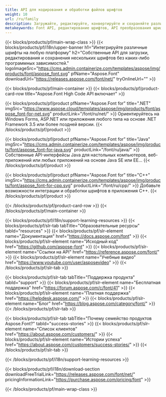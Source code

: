 ```yaml
---
title: API для кодирования и обработки файлов шрифтов
weight: 10
url: /ru/family
description: Загружайте, редактируйте, конвертируйте и сохраняйте различные форматы шрифтов на любой платформе без каких-либо дополнительных программных зависимостей с помощью решений для .NET, C++ и Java.
metakeywords: Font API, редактирование шрифтов, API преобразования шрифтов
---
```


{{< blocks/products/pf/main-wrap-class >}}
{{< blocks/products/pf/i18n/upper-banner h1="Интегрируйте различные шрифты на любую платформу" h2="Собственные API для загрузки, редактирования и сохранения нескольких шрифтов без каких-либо программных зависимостей." logoImageSrc="https://cms.admin.containerize.com/templates/aspose/img/products/font/aspose_font.svg" pfName="Aspose.Font" downloadUrl="https://releases.aspose.com/font/net/" tryOnlineUrl="" >}}

{{< blocks/products/pf/main-container >}}
{{< blocks/products/pf/product-card-row title="Aspose.Font High Code API включает" >}}

{{< blocks/products/pf/product pfName="Aspose.Font for" title=".NET" imgSrc="https://www.aspose.cloud/templates/aspose/img/products/font/aspose_font-for-net.svg" productLink="/font/ru/net/" >}}
Ориентируйтесь на Windows Forms, ASP.NET или приложения любого типа на основе .NET Framework 3.5 или более поздней версии.
{{< /blocks/products/pf/product >}}

{{< blocks/products/pf/product pfName="Aspose.Font for" title="Java" imgSrc="https://cms.admin.containerize.com/templates/aspose/img/products/font/aspose_font-for-java.svg" productLink="/font/ru/java/" >}}
Собственные API-интерфейсы Java для настольных компьютеров, веб-приложений или любых приложений на основе Java SE или EE...
{{< /blocks/products/pf/product >}}

{{< blocks/products/pf/product pfName="Aspose.Font for" title="C++" imgSrc="https://cms.admin.containerize.com/templates/aspose/img/products/font/aspose_font-for-cpp.svg" productLink="/font/ru/cpp/" >}}
Добавьте возможности интеграции и обработки шрифтов в приложения C++.
{{< /blocks/products/pf/product >}}

{{< /blocks/products/pf/product-card-row >}}
{{< /blocks/products/pf/main-container >}}

{{< blocks/products/pf/i18n/support-learning-resources >}}
{{< blocks/products/pf/slr-tab tabTitle="Образовательные ресурсы" tabId="resources" >}}
{{< blocks/products/pf/slr-element name="Документация" href="https://docs.aspose.com/font" >}}
{{< blocks/products/pf/slr-element name="Исходный код" href="https://github.com/aspose-font" >}}
{{< blocks/products/pf/slr-element name="Ссылки на API" href="https://reference.aspose.com/font/" >}}
{{< blocks/products/pf/slr-element name="Учебные видео" href="https://www.youtube.com/user/asposevideo" >}}
{{< /blocks/products/pf/slr-tab >}}

{{< blocks/products/pf/slr-tab tabTitle="Поддержка продукта" tabId="support" >}}
{{< blocks/products/pf/slr-element name="Бесплатная поддержка" href="https://forum.aspose.com/c/font/41" >}}
{{< blocks/products/pf/slr-element name="Платная поддержка" href="https://helpdesk.aspose.com/" >}}
{{< blocks/products/pf/slr-element name="Блог" href="https://blog.aspose.com/category/font/" >}}
{{< /blocks/products/pf/slr-tab >}}

{{< blocks/products/pf/slr-tab tabTitle="Почему семейство продуктов Aspose.Font?" tabId="success-stories" >}}
{{< blocks/products/pf/slr-element name="Список клиентов" href="https://about.aspose.com/customers/" >}}
{{< blocks/products/pf/slr-element name="Истории успеха" href="https://about.aspose.com/customers/success-stories/" >}}
{{< /blocks/products/pf/slr-tab >}}

{{< /blocks/products/pf/i18n/support-learning-resources >}}

{{< blocks/products/pf/i18n/download-section downloadFreeTrialLink="https://releases.aspose.com/font/net/" pricingInformationLink="https://purchase.aspose.com/pricing/font" >}}

{{< /blocks/products/pf/main-wrap-class >}}